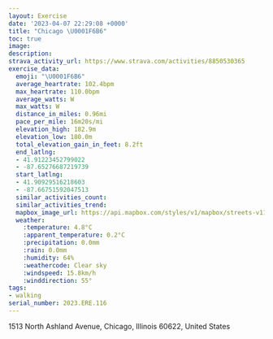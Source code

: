 ```yaml
---
layout: Exercise
date: '2023-04-07 22:29:08 +0000'
title: "Chicago \U0001F6B6"
toc: true
image:
description:
strava_activity_url: https://www.strava.com/activities/8850530365
exercise_data:
  emoji: "\U0001F6B6"
  average_heartrate: 102.4bpm
  max_heartrate: 110.0bpm
  average_watts: W
  max_watts: W
  distance_in_miles: 0.96mi
  pace_per_mile: 16m20s/mi
  elevation_high: 182.9m
  elevation_low: 180.0m
  total_elevation_gain_in_feet: 8.2ft
  end_latlng:
  - 41.91223452799022
  - -87.65276687219739
  start_latlng:
  - 41.90929516218603
  - -87.66751592047513
  similar_activities_count:
  similar_activities_trend:
  mapbox_image_url: https://api.mapbox.com/styles/v1/mapbox/streets-v11/static/path-5+787af2-1.0(etx~FrlavOBsHGy%40Aa%40DgA%3Fk%40EY%40WGi%40CqADiC%3F_BMTSLBE%3Fe%40EqEDw%40%3Fo%40GuAAcA%3FoCEyCCgK%40aCCyBBs%40CcA%40i%40C%5D%40k%40),pin-s-s+e5b22e(-87.66682,41.91059),pin-s-f+89ae00(-87.65393000000002,41.91089999999999)/auto/800x800?access_token=pk.eyJ1Ijoiam9zaGJlY2ttYW4iLCJhIjoiY205eWR2aDd1MWZ6djJrbXc4a3M0bWZleiJ9.XiG9OWkNcZk2QzjJbxLB4A
  weather:
    :temperature: 4.8°C
    :apparent_temperature: 0.2°C
    :precipitation: 0.0mm
    :rain: 0.0mm
    :humidity: 64%
    :weathercode: Clear sky
    :windspeed: 15.8km/h
    :winddirection: 55°
tags:
- walking
serial_number: 2023.ERE.116
---
```

1513 North Ashland Avenue, Chicago, Illinois 60622, United States
